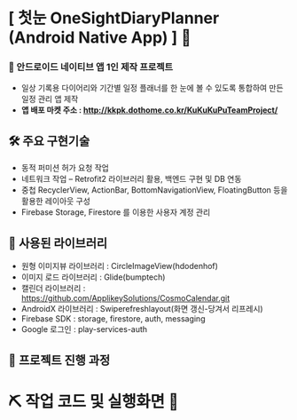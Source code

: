 # [ 첫눈 OneSightDiaryPlanner (Android Native App) ] 📅
### 🎯 안드로이드 네이티브 앱 1인 제작 프로젝트<br>
* 일상 기록용 다이어리와 기간별 일정 플래너를 한 눈에 볼 수 있도록 통합하여 만든 일정 관리 앱 제작
* <strong>앱 배포 마켓 주소 : http://kkpk.dothome.co.kr/KuKuKuPuTeamProject/ </strong>

## 🛠 <strong>주요 구현기술</strong>
* 동적 퍼미션 허가 요청 작업
* 네트워크 작업 – Retrofit2 라이브러리 활용, 백엔드 구현 및 DB 연동
* 중첩 RecyclerView, ActionBar, BottomNavigationView, FloatingButton 등을 활용한 레이아웃 구성
* Firebase Storage, Firestore 를 이용한 사용자 계정 관리

## 📌 사용된 라이브러리
* 원형 이미지뷰 라이브러리 : CircleImageView(hdodenhof)
* 이미지 로드 라이브러리 : Glide(bumptech)
* 캘린더 라이브러리 : https://github.com/ApplikeySolutions/CosmoCalendar.git
* AndroidX 라이브러리 : Swiperefreshlayout(화면 갱신-당겨서 리프레시)
* Firebase SDK : storage, firestore, auth, messaging
* Google 로그인 : play-services-auth

## 📝 <strong>프로젝트 진행 과정</strong>


# ⛏ <strong>작업 코드 및 실행화면 🔨</strong>





